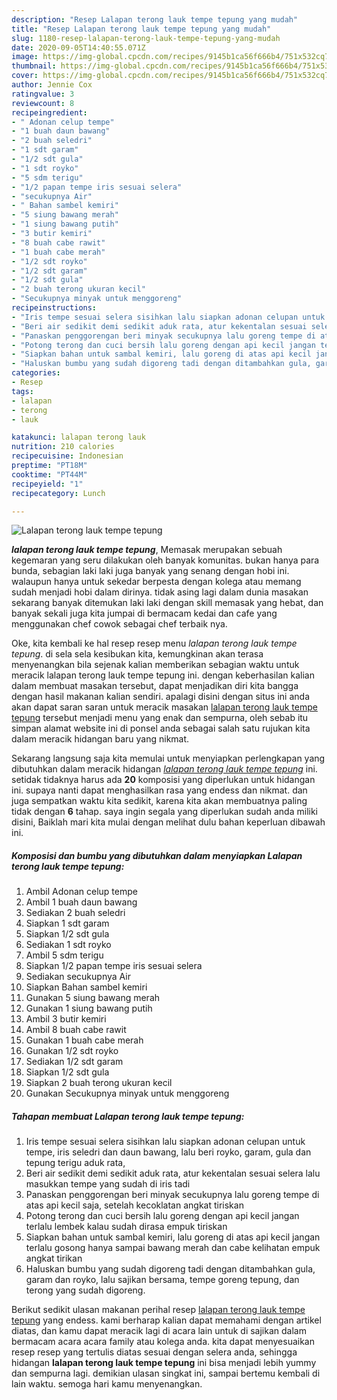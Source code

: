 ```yaml
---
description: "Resep Lalapan terong lauk tempe tepung yang mudah"
title: "Resep Lalapan terong lauk tempe tepung yang mudah"
slug: 1180-resep-lalapan-terong-lauk-tempe-tepung-yang-mudah
date: 2020-09-05T14:40:55.071Z
image: https://img-global.cpcdn.com/recipes/9145b1ca56f666b4/751x532cq70/lalapan-terong-lauk-tempe-tepung-foto-resep-utama.jpg
thumbnail: https://img-global.cpcdn.com/recipes/9145b1ca56f666b4/751x532cq70/lalapan-terong-lauk-tempe-tepung-foto-resep-utama.jpg
cover: https://img-global.cpcdn.com/recipes/9145b1ca56f666b4/751x532cq70/lalapan-terong-lauk-tempe-tepung-foto-resep-utama.jpg
author: Jennie Cox
ratingvalue: 3
reviewcount: 8
recipeingredient:
- " Adonan celup tempe"
- "1 buah daun bawang"
- "2 buah seledri"
- "1 sdt garam"
- "1/2 sdt gula"
- "1 sdt royko"
- "5 sdm terigu"
- "1/2 papan tempe iris sesuai selera"
- "secukupnya Air"
- " Bahan sambel kemiri"
- "5 siung bawang merah"
- "1 siung bawang putih"
- "3 butir kemiri"
- "8 buah cabe rawit"
- "1 buah cabe merah"
- "1/2 sdt royko"
- "1/2 sdt garam"
- "1/2 sdt gula"
- "2 buah terong ukuran kecil"
- "Secukupnya minyak untuk menggoreng"
recipeinstructions:
- "Iris tempe sesuai selera sisihkan lalu siapkan adonan celupan untuk tempe, iris seledri dan daun bawang, lalu beri royko, garam, gula dan tepung terigu aduk rata,"
- "Beri air sedikit demi sedikit aduk rata, atur kekentalan sesuai selera lalu masukkan tempe yang sudah di iris tadi"
- "Panaskan penggorengan beri minyak secukupnya lalu goreng tempe di atas api kecil saja, setelah kecoklatan angkat tiriskan"
- "Potong terong dan cuci bersih lalu goreng dengan api kecil jangan terlalu lembek kalau sudah dirasa empuk tiriskan"
- "Siapkan bahan untuk sambal kemiri, lalu goreng di atas api kecil jangan terlalu gosong hanya sampai bawang merah dan cabe kelihatan empuk angkat tirikan"
- "Haluskan bumbu yang sudah digoreng tadi dengan ditambahkan gula, garam dan royko, lalu sajikan bersama, tempe goreng tepung, dan terong yang sudah digoreng."
categories:
- Resep
tags:
- lalapan
- terong
- lauk

katakunci: lalapan terong lauk 
nutrition: 210 calories
recipecuisine: Indonesian
preptime: "PT18M"
cooktime: "PT44M"
recipeyield: "1"
recipecategory: Lunch

---
```



![Lalapan terong lauk tempe tepung](https://img-global.cpcdn.com/recipes/9145b1ca56f666b4/751x532cq70/lalapan-terong-lauk-tempe-tepung-foto-resep-utama.jpg)

<b><i>lalapan terong lauk tempe tepung</i></b>, Memasak merupakan sebuah kegemaran yang seru dilakukan oleh banyak komunitas. bukan hanya para bunda, sebagian laki laki juga banyak yang senang dengan hobi ini. walaupun hanya untuk sekedar berpesta dengan kolega atau memang sudah menjadi hobi dalam dirinya. tidak asing lagi dalam dunia masakan sekarang banyak ditemukan laki laki dengan skill memasak yang hebat, dan banyak sekali juga kita jumpai di bermacam kedai dan cafe yang menggunakan chef cowok sebagai chef terbaik nya.



Oke, kita kembali ke hal resep resep menu <i>lalapan terong lauk tempe tepung</i>. di sela sela kesibukan kita, kemungkinan akan terasa menyenangkan bila sejenak kalian memberikan sebagian waktu untuk meracik lalapan terong lauk tempe tepung ini. dengan keberhasilan kalian dalam membuat masakan tersebut, dapat menjadikan diri kita bangga dengan hasil makanan kalian sendiri. apalagi disini dengan situs ini anda akan dapat saran saran untuk meracik masakan <u>lalapan terong lauk tempe tepung</u> tersebut menjadi menu yang enak dan sempurna, oleh sebab itu simpan alamat website ini di ponsel anda sebagai salah satu rujukan kita dalam meracik hidangan baru yang nikmat.


Sekarang langsung saja kita memulai untuk menyiapkan perlengkapan yang dibutuhkan dalam meracik hidangan <u><i>lalapan terong lauk tempe tepung</i></u> ini. setidak tidaknya harus ada <b>20</b> komposisi yang diperlukan untuk hidangan ini. supaya nanti dapat menghasilkan rasa yang endess dan nikmat. dan juga sempatkan waktu kita sedikit, karena kita akan membuatnya paling tidak dengan <b>6</b> tahap. saya ingin segala yang diperlukan sudah anda miliki disini, Baiklah mari kita mulai dengan melihat dulu bahan keperluan dibawah ini.

<!--inarticleads1-->

##### Komposisi dan bumbu yang dibutuhkan dalam menyiapkan Lalapan terong lauk tempe tepung:

1. Ambil  Adonan celup tempe
1. Ambil 1 buah daun bawang
1. Sediakan 2 buah seledri
1. Siapkan 1 sdt garam
1. Siapkan 1/2 sdt gula
1. Sediakan 1 sdt royko
1. Ambil 5 sdm terigu
1. Siapkan 1/2 papan tempe iris sesuai selera
1. Sediakan secukupnya Air
1. Siapkan  Bahan sambel kemiri
1. Gunakan 5 siung bawang merah
1. Gunakan 1 siung bawang putih
1. Ambil 3 butir kemiri
1. Ambil 8 buah cabe rawit
1. Gunakan 1 buah cabe merah
1. Gunakan 1/2 sdt royko
1. Sediakan 1/2 sdt garam
1. Siapkan 1/2 sdt gula
1. Siapkan 2 buah terong ukuran kecil
1. Gunakan Secukupnya minyak untuk menggoreng




<!--inarticleads2-->

##### Tahapan membuat Lalapan terong lauk tempe tepung:

1. Iris tempe sesuai selera sisihkan lalu siapkan adonan celupan untuk tempe, iris seledri dan daun bawang, lalu beri royko, garam, gula dan tepung terigu aduk rata,
1. Beri air sedikit demi sedikit aduk rata, atur kekentalan sesuai selera lalu masukkan tempe yang sudah di iris tadi
1. Panaskan penggorengan beri minyak secukupnya lalu goreng tempe di atas api kecil saja, setelah kecoklatan angkat tiriskan
1. Potong terong dan cuci bersih lalu goreng dengan api kecil jangan terlalu lembek kalau sudah dirasa empuk tiriskan
1. Siapkan bahan untuk sambal kemiri, lalu goreng di atas api kecil jangan terlalu gosong hanya sampai bawang merah dan cabe kelihatan empuk angkat tirikan
1. Haluskan bumbu yang sudah digoreng tadi dengan ditambahkan gula, garam dan royko, lalu sajikan bersama, tempe goreng tepung, dan terong yang sudah digoreng.




Berikut sedikit ulasan makanan perihal resep <u>lalapan terong lauk tempe tepung</u> yang endess. kami berharap kalian dapat memahami dengan artikel diatas, dan kamu dapat meracik lagi di acara lain untuk di sajikan dalam bermacam acara acara family atau kolega anda. kita dapat menyesuaikan resep resep yang tertulis diatas sesuai dengan selera anda, sehingga hidangan <b>lalapan terong lauk tempe tepung</b> ini bisa menjadi lebih yummy dan sempurna lagi. demikian ulasan singkat ini, sampai bertemu kembali di lain waktu. semoga hari kamu menyenangkan.
